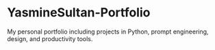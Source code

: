 # YasmineSultan-Portfolio
My personal portfolio including projects in Python, prompt engineering, design, and productivity tools.
